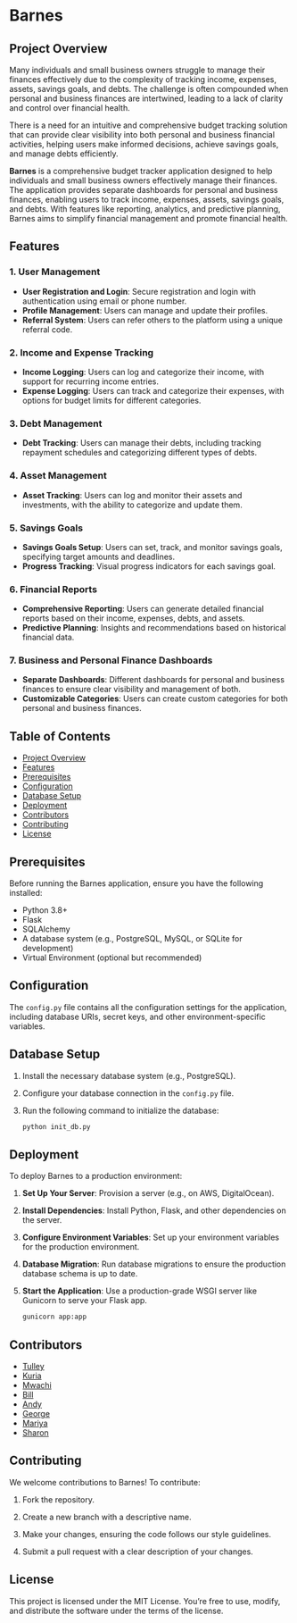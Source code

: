 # Barnes

## Project Overview

Many individuals and small business owners struggle to manage their finances effectively due to the complexity of tracking income, expenses, assets, savings goals, and debts. The challenge is often compounded when personal and business finances are intertwined, leading to a lack of clarity and control over financial health.

There is a need for an intuitive and comprehensive budget tracking solution that can provide clear visibility into both personal and business financial activities, helping users make informed decisions, achieve savings goals, and manage debts efficiently.

**Barnes** is a comprehensive budget tracker application designed to help individuals and small business owners effectively manage their finances. The application provides separate dashboards for personal and business finances, enabling users to track income, expenses, assets, savings goals, and debts. With features like reporting, analytics, and predictive planning, Barnes aims to simplify financial management and promote financial health.

## Features

### 1. User Management
- **User Registration and Login**: Secure registration and login with authentication using email or phone number.
- **Profile Management**: Users can manage and update their profiles.
- **Referral System**: Users can refer others to the platform using a unique referral code.

### 2. Income and Expense Tracking
- **Income Logging**: Users can log and categorize their income, with support for recurring income entries.
- **Expense Logging**: Users can track and categorize their expenses, with options for budget limits for different categories.

### 3. Debt Management
- **Debt Tracking**: Users can manage their debts, including tracking repayment schedules and categorizing different types of debts.

### 4. Asset Management
- **Asset Tracking**: Users can log and monitor their assets and investments, with the ability to categorize and update them.

### 5. Savings Goals
- **Savings Goals Setup**: Users can set, track, and monitor savings goals, specifying target amounts and deadlines.
- **Progress Tracking**: Visual progress indicators for each savings goal.

### 6. Financial Reports
- **Comprehensive Reporting**: Users can generate detailed financial reports based on their income, expenses, debts, and assets.
- **Predictive Planning**: Insights and recommendations based on historical financial data.

### 7. Business and Personal Finance Dashboards
- **Separate Dashboards**: Different dashboards for personal and business finances to ensure clear visibility and management of both.
- **Customizable Categories**: Users can create custom categories for both personal and business finances.

## Table of Contents

- [Project Overview](#project-overview)
- [Features](#features)
- [Prerequisites](#prerequisites)
- [Configuration](#configuration)
- [Database Setup](#database-setup)
- [Deployment](#deployment)
- [Contributors](#contributors)
- [Contributing](#contributing)
- [License](#license)

## Prerequisites

Before running the Barnes application, ensure you have the following installed:

- Python 3.8+
- Flask
- SQLAlchemy
- A database system (e.g., PostgreSQL, MySQL, or SQLite for development)
- Virtual Environment (optional but recommended)

## Configuration

The `config.py` file contains all the configuration settings for the application, including database URIs, secret keys, and other environment-specific variables.

## Database Setup

1. Install the necessary database system (e.g., PostgreSQL).

2. Configure your database connection in the `config.py` file.

3. Run the following command to initialize the database:

    ```bash
    python init_db.py
    ```

## Deployment

To deploy Barnes to a production environment:

1. **Set Up Your Server**: Provision a server (e.g., on AWS, DigitalOcean).

2. **Install Dependencies**: Install Python, Flask, and other dependencies on the server.

3. **Configure Environment Variables**: Set up your environment variables for the production environment.

4. **Database Migration**: Run database migrations to ensure the production database schema is up to date.

5. **Start the Application**: Use a production-grade WSGI server like Gunicorn to serve your Flask app.

    ```bash
    gunicorn app:app
    ```

## Contributors

- [Tulley](https://github.com/two23three)
- [Kuria](https://github.com/iankuria668)
- [Mwachi](https://github.com/MwachiOfficial)
- [Bill](https://github.com/Bjoseph23)
- [Andy](https://github.com/Muny1re1)
- [George](https://github.com/migeroreloaded)
- [Mariya](https://github.com/mariyaschrome)
- [Sharon](https://github.com/B-Sharon)

## Contributing

We welcome contributions to Barnes! To contribute:

1. Fork the repository.

2. Create a new branch with a descriptive name.

3. Make your changes, ensuring the code follows our style guidelines.

4. Submit a pull request with a clear description of your changes.

## License

This project is licensed under the MIT License. You’re free to use, modify, and distribute the software under the terms of the license.
